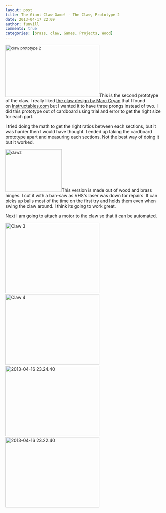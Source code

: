 ```yaml
---
layout: post
title: The Giant Claw Game! - The Claw, Prototype 2
date: 2013-04-17 22:09
author: funvill
comments: true
categories: [brass, claw, Games, Projects, Wood]
---
```

<img class="size-medium wp-image-3240 alignright" style="font-size: 12px; line-height: 18px;" alt="claw prototype 2" src="http://blog.abluestar.com/public/uploads/2013/04/claw-300x167.png" width="300" height="167" />This is the second prototype of the claw. I really liked <a href="http://www.instructables.com/id/CRANE-GAME/">the claw design by Marc Cryan</a> that I found on <a href="http://www.instructables.com/">Instructables.com</a> but I wanted it to have three prongs instead of two. I did this prototype out of cardboard using trial and error to get the right size for each part.

I tried doing the math to get the right ratios between each sections, but it was harder then I would have thought. I ended up taking the cardboard prototype apart and measuring each sections. Not the best way of doing it but it worked.

<img class=" wp-image-3242 alignright" style="font-size: 12px; line-height: 18px;" alt="claw2" src="http://blog.abluestar.com/public/uploads/2013/04/claw2-300x225.png" width="180" height="135" />This version is made out of wood and brass hinges. I cut it with a ban-saw as VHS's laser was down for repairs  It can picks up balls most of the time on the first try and holds them even when swing the claw around. I think its going to work great.

Next I am going to attach a motor to the claw so that it can be automated.

<a href="http://blog.abluestar.com/public/uploads/2013/04/2013-04-16-23.24.15.jpg"><img class="alignnone size-medium wp-image-3244" alt="Claw 3" src="http://blog.abluestar.com/public/uploads/2013/04/2013-04-16-23.24.15-300x225.jpg" width="300" height="225" /></a> <a href="http://blog.abluestar.com/public/uploads/2013/04/2013-04-16-23.26.29.jpg"><img class="alignnone size-medium wp-image-3245" alt="Claw 4" src="http://blog.abluestar.com/public/uploads/2013/04/2013-04-16-23.26.29-300x225.jpg" width="300" height="225" /></a> <a href="http://blog.abluestar.com/public/uploads/2013/04/2013-04-16-23.24.40.jpg"><img class="alignnone size-medium wp-image-3246" alt="2013-04-16 23.24.40" src="http://blog.abluestar.com/public/uploads/2013/04/2013-04-16-23.24.40-300x225.jpg" width="300" height="225" /></a> <a href="http://blog.abluestar.com/public/uploads/2013/04/2013-04-16-23.22.40.jpg"><img class="alignnone size-medium wp-image-3248" alt="2013-04-16 23.22.40" src="http://blog.abluestar.com/public/uploads/2013/04/2013-04-16-23.22.40-300x225.jpg" width="300" height="225" /></a>
